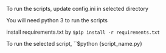 To run the scripts, update config.ini in selected directory

You will need python 3 to run the scripts

install requirements.txt by ``$pip install -r requirements.txt``

To run the selected script, ``$python {script_name.py}
